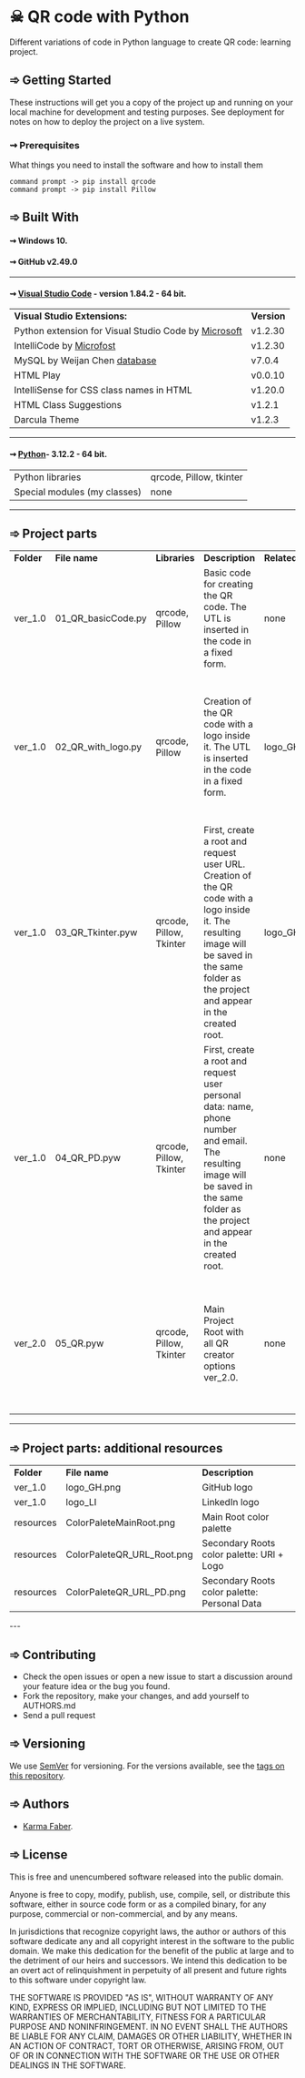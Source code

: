 # ☠ QR code with Python

Different variations of code in Python language to create QR code: learning project.


##  ➾ Getting Started 

These instructions will get you a copy of the project up and running on your local machine for development and testing purposes. See deployment for notes on how to deploy the project on a live system.

### ⇝ Prerequisites

What things you need to install the software and how to install them

```
command prompt -> pip install qrcode
command prompt -> pip install Pillow 
```




## ➾ Built With 

#### ⇝ Windows 10.
#### ⇝ GitHub v2.49.0
---

#### ⇝ [Visual Studio Code](https://code.visualstudio.com/) - version 1.84.2 - 64 bit.


 
<table>
<tbody>

<tr>
<td> <b>Visual Studio Extensions: </b></td>
<td><b> Version</b></td>
</tr>

<tr>
<td> Python extension for Visual Studio Code by <a href="https://www.microsoft.com/es-es/">  Microsoft </a></td>
<td> v1.2.30</td>
</tr>

<tr>
<td>IntelliCode by <a href="https://www.microsoft.com/es-es/">Microfost </a> </td>
<td>v1.2.30</td>
</tr>

<tr>
<td>MySQL by Weijan Chen <a href="https://database-client.com/#/home">database </a> </td>
<td>v7.0.4</td>
</tr>

<tr>
<td>HTML Play</td>
<td>v0.0.10</td>
</tr>

<td>IntelliSense for CSS class names in HTML</td>
<td>v1.20.0</td>
</tr>

<td>HTML Class Suggestions</td>
<td>v1.2.1</td>
</tr>

<td>Darcula Theme</td>
<td>v1.2.3</td>
</tr>
</tbody>
</table>

---


#### ⇝ [Python](https://www.python.org/)- 3.12.2 - 64 bit. 


<table>
<tbody>

<tr>
<td>Python libraries</td>
<td> qrcode, Pillow, tkinter </td>
</tr>

<tr>
<td>Special modules (my classes)</td>
<td>none</td>
</tr>


</tbody>
</table>

---


## ➾ Project parts

<table>
<tbody>


<td><b>Folder</b></td>
<td><b>File name</b></td>
<td><b>Libraries</b></td>
<td><b>Description</b></td>
<td><b>Related files</b></td>
<td><b>Observations</b></td>
</tr>

<td>ver_1.0</td>
<td>01_QR_basicCode.py</td>
<td>qrcode, Pillow</td>
<td>Basic code for creating the QR code. The UTL is inserted in the code in a fixed form.</td>
<td>none</td>
<td>The resulting image will be saved in the same folder as the project.</td>
</tr>

<td>ver_1.0</td>
<td>02_QR_with_logo.py</td>
<td>qrcode, Pillow</td>
<td>Creation of the QR code with a logo inside it. The UTL is inserted in the code in a fixed form.</td>
<td>logo_GH.png</td>
<td>Check the path where the logo is taken from before executing the code. The resulting image will be saved in the same folder as the project. </td>
</tr>

<td>ver_1.0</td>
<td>03_QR_Tkinter.pyw</td>
<td>qrcode, Pillow, Tkinter</td>
<td>First, create a root and request user URL. Creation of the QR code with a logo inside it. The resulting image will be saved in the same folder as the project and appear in the created root.</td>
<td>logo_GH.png</td>
<td>Check the path where the logo is taken from before executing the code. </td>
</tr>

<td>ver_1.0</td>
<td>04_QR_PD.pyw</td>
<td>qrcode, Pillow, Tkinter</td>
<td>First, create a root and request user personal data: name, phone number and email. The resulting image will be saved in the same folder as the project and appear in the created root.</td>
<td>none</td>
<td>none</td>
</tr>


<td>ver_2.0</td>
<td>05_QR.pyw</td>
<td>qrcode, Pillow, Tkinter</td>
<td>Main Project Root with all QR creator options ver_2.0. </td>
<td>none</td>
<td>Before running the code, make sure to download the modules mentioned below as they contain custom classes for the project.</td>
</tr>



</tbody>
</table>

---
## ➾ Project parts: additional resources


<table>
<tbody>


<td><b>Folder</b></td>
<td><b>File name</b></td>
<td><b>Description</b></td>
</tr>

<td>ver_1.0</td>
<td>logo_GH.png</td>
<td>GitHub logo</td>
</tr>

<td>ver_1.0</td>
<td>logo_LI</td>
<td>LinkedIn logo</td>
</tr>

<td>resources</td>
<td>ColorPaleteMainRoot.png</td>
<td>Main Root color palette</td>
</tr>

<td>resources</td>
<td>ColorPaleteQR_URL_Root.png</td>
<td>Secondary Roots color palette: URl + Logo</td>
</tr>

<td>resources</td>
<td>ColorPaleteQR_URL_PD.png</td>
<td>Secondary Roots color palette: Personal Data</td>
</tr>



</tbody>
</table>
---


## ➾ Contributing

* Check the open issues or open a new issue to start a discussion around your feature idea or the bug you found. 
* Fork the repository, make your changes, and add yourself to AUTHORS.md
* Send a pull request

## ➾ Versioning

We use [SemVer](http://semver.org/) for versioning. For the versions available, see the [tags on this repository](https://github.com/your/project/tags). 


## ➾ Authors

* [Karma Faber](https://www.linkedin.com/in/maria-zolotarova/). 


## ➾ License

This is free and unencumbered software released into the public domain.

Anyone is free to copy, modify, publish, use, compile, sell, or distribute this software, either in source code form or as a compiled binary, for any purpose, commercial or non-commercial, and by any means.

In jurisdictions that recognize copyright laws, the author or authors of this software dedicate any and all copyright interest in the software to the public domain. We make this dedication for the benefit of the public at large and to the detriment of our heirs and successors. We intend this dedication to be an overt act of relinquishment in perpetuity of all present and future rights to this software under copyright law.

THE SOFTWARE IS PROVIDED "AS IS", WITHOUT WARRANTY OF ANY KIND, EXPRESS OR IMPLIED, INCLUDING BUT NOT LIMITED TO THE WARRANTIES OF MERCHANTABILITY, FITNESS FOR A PARTICULAR PURPOSE AND NONINFRINGEMENT. IN NO EVENT SHALL THE AUTHORS BE LIABLE FOR ANY CLAIM, DAMAGES OR OTHER LIABILITY, WHETHER IN AN ACTION OF CONTRACT, TORT OR OTHERWISE, ARISING FROM, OUT OF OR IN CONNECTION WITH THE SOFTWARE OR THE USE OR OTHER DEALINGS IN THE SOFTWARE.
  


